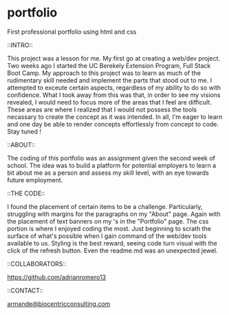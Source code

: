 # portfolio
First professional portfolio using html and css 

::INTRO::

This project was a lesson for me. My first go at creating a web/dev project. Two weeks ago I started the UC Berekely Extension Program, Full Stack Boot Camp. My approach to this project was to learn as much of the rudimentary skill needed and implement the parts that stood out to me. I attempted to exceute certain aspects, regardless of my ability to do so with confidence. What I took away from this was that, in order to see my visions revealed, I would need to focus more of the areas that I feel are difficult. These areas are where I realized that I would not possess the tools necassary to create the concept as it was intended. In all, I'm eager to learn and one day be able to render concepts effortlessly from concept to code. Stay tuned !

::ABOUT::

The coding of this portfolio was an assignment given the second week of school. The idea was to build a platform for potential employers to learn a bit about me as a person and assess my skill level, with an eye towards future employment. 

::THE CODE::

I found the placement of certain items to be a challenge. Particularly, struggling with margins for the paragraphs on my "About" page. Again with the placement of text banners on my <img>'s in the "Portfolio" page. The css portion is where I enjoyed coding the most. Just beginning to scrath the surface of what's possible when I gain command of the web/dev tools available to us. Styling is the best reward, seeing code turn visual with the click of the refresh button. Even the readme.md was an unexpected jewel. 

::COLLABORATORS::

https://github.com/adrianromero13

::CONTACT::

armande@biocentricconsulting.com